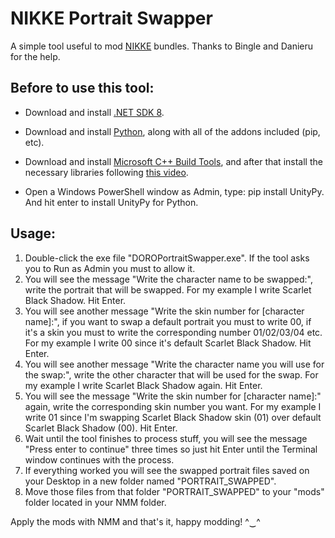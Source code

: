 # NIKKE Portrait Swapper
A simple tool useful to mod [NIKKE](https://nikke-en.com/) bundles. Thanks to Bingle and Danieru for the help.


## Before to use this tool:

  - Download and install [.NET SDK 8](https://dotnet.microsoft.com/en-us/download/dotnet/thank-you/sdk-8.0.404-windows-x64-installer).
  - Download and install [Python](https://www.python.org/downloads/), along with all of the addons included (pip, etc).
  - Download and install [Microsoft C++ Build Tools](https://aka.ms/vs/17/release/vs_BuildTools.exe), and after that install the necessary libraries following [this video](https://files.catbox.moe/vqsuix.mp4).

  - Open a Windows PowerShell window as Admin, type: pip install UnityPy. And hit enter to install UnityPy for Python.



## Usage:

1. Double-click the exe file "DOROPortraitSwapper.exe". If the tool asks you to Run as Admin you must to allow it.
2. You will see the message "Write the character name to be swapped:", write the portrait that will be swapped. For my example I write Scarlet Black Shadow. Hit Enter.
3. You will see another message "Write the skin number for [character name]:", if you want to swap a default portrait you must to write 00, if it's a skin you must to write the corresponding number 01/02/03/04 etc. For my example I write 00 since it's default Scarlet Black Shadow. Hit Enter.
4. You will see another message "Write the character name you will use for the swap:", write the other character that will be used for the swap. For my example I write Scarlet Black Shadow again. Hit Enter.
5. You will see the message "Write the skin number for [character name]:" again, write the corresponding skin number you want. For my example I write 01 since I'm swapping Scarlet Black Shadow skin (01) over default Scarlet Black Shadow (00). Hit Enter.
6. Wait until the tool finishes to process stuff, you will see the message "Press enter to continue" three times so just hit Enter until the Terminal window continues with the process.
7. If everything worked you will see the swapped portrait files saved on your Desktop in a new folder named "PORTRAIT_SWAPPED".
8. Move those files from that folder "PORTRAIT_SWAPPED" to your "mods" folder located in your NMM folder.



Apply the mods with NMM and that's it, happy modding! ^‿^
